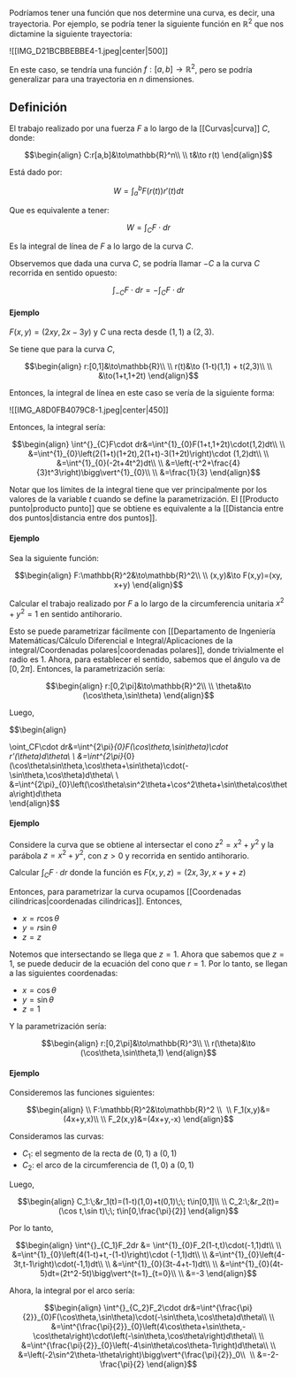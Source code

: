 
Podríamos tener una función que nos determine una curva, es decir, una trayectoria. Por ejemplo, se podría tener la siguiente función en $\mathbb{R}^2$ que nos dictamine la siguiente trayectoria: 

![[IMG_D21BCBBEBBE4-1.jpeg|center|500]]

En este caso, se tendría una función $f:[a,b]\to\mathbb{R}^2$, pero se podría generalizar para una trayectoria en $n$ dimensiones. 

## Definición 

El trabajo realizado por una fuerza $F$ a lo largo de la [[Curvas|curva]] $C$, donde: 

$$\begin{align}
C:r[a,b]&\to\mathbb{R}^n\\  \\
t&\to r(t)
\end{align}$$

Está dado por: 

$$W=\int^{b}_{a}F(r(t))r'(t)dt$$

Que es equivalente a tener: 

$$W=\int^{}_{C}F\cdot dr$$

Es la integral de línea de $F$ a lo largo de la curva $C$. 

Observemos que dada una curva $C$, se podría llamar $-C$ a la curva $C$ recorrida en sentido opuesto: 

$$\int^{}_{-C}F\cdot dr=-\int^{}_{C}F\cdot dr$$

#### Ejemplo 

$F(x,y)=(2xy,2x-3y)$ y $C$ una recta desde $(1,1)$ a $(2,3)$. 

Se tiene que para la curva $C$, 

$$\begin{align}
r:[0,1]&\to\mathbb{R}\\ \\
r(t)&\to (1-t)(1,1) + t(2,3)\\  \\
&\to(1+t,1+2t)
\end{align}$$

Entonces, la integral de línea en este caso se vería de la siguiente forma: 

![[IMG_A8D0FB4079C8-1.jpeg|center|450]]


Entonces, la integral sería:

$$\begin{align}
\int^{}_{C}F\cdot dr&=\int^{1}_{0}F(1+t,1+2t)\cdot(1,2)dt\\  \\
&=\int^{1}_{0}\left(2(1+t)(1+2t),2(1+t)-3(1+2t)\right)\cdot (1,2)dt\\  \\
&=\int^{1}_{0}(-2t+4t^2)dt\\  \\
&=\left(-t^2+\frac{4}{3}t^3\right)\bigg\vert^{1}_{0}\\  \\
&=\frac{1}{3}
\end{align}$$


Notar que los límites de la integral tiene que ver principalmente por los valores de la variable $t$ cuando se define la parametrización. El [[Producto punto|producto punto]] que se obtiene es equivalente a la [[Distancia entre dos puntos|distancia entre dos puntos]]. 

#### Ejemplo 

Sea la siguiente función: 

$$\begin{align}
F:\mathbb{R}^2&\to\mathbb{R}^2\\  \\
(x,y)&\to F(x,y)=(xy, x+y)
\end{align}$$

Calcular el trabajo realizado por $F$ a lo largo de la circumferencia unitaria $x^2+y^2=1$ en sentido antihorario.

Esto se puede parametrizar fácilmente con [[Departamento de Ingeniería Matemáticas/Cálculo Diferencial e Integral/Aplicaciones de la integral/Coordenadas polares|coordenadas polares]], donde trivialmente el radio es $1$. Ahora, para establecer el sentido, sabemos que el ángulo va de $[0,2\pi]$. Entonces, la parametrización sería: 

$$\begin{align}
r:[0,2\pi]&\to\mathbb{R}^2\\  \\
\theta&\to (\cos\theta,\sin\theta)
\end{align}$$

Luego, 

$$\begin{align}

\oint_CF\cdot dr&=\int^{2\pi}_{0}F(\cos\theta,\sin\theta)\cdot r'(\theta)d\theta\\  \\
&=\int^{2\pi}_{0}(\cos\theta\sin\theta,\cos\theta+\sin\theta)\cdot(-\sin\theta,\cos\theta)d\theta\\ \\
&=\int^{2\pi}_{0}\left(\cos\theta\sin^2\theta+\cos^2\theta+\sin\theta\cos\theta\right)d\theta  
\end{align}$$

#### Ejemplo 

Considere la curva que se obtiene al intersectar el cono $z^2=x^2+y^2$ y la parábola $z=x^2+y^2$, con $z>0$ y recorrida en sentido antihorario. 

Calcular $\int^{}_{C}F\cdot dr$ donde la función es $F(x,y,z)=(2x,3y,x+y+z)$

Entonces, para parametrizar la curva ocupamos [[Coordenadas cilíndricas|coordenadas cilíndricas]]. Entonces, 

- $x=r\cos\theta$
- $y=r\sin\theta$
- $z=z$

Notemos que intersectando se llega que $z=1$. Ahora que sabemos que $z=1$, se puede deducir de la ecuación del cono que $r=1$. Por lo tanto, se llegan a las siguientes coordenadas: 

- $x=\cos\theta$
- $y=\sin\theta$
- $z=1$

Y la parametrización sería: 

$$\begin{align}
r:[0,2\pi]&\to\mathbb{R}^3\\  \\
r(\theta)&\to (\cos\theta,\sin\theta,1)
\end{align}$$


#### Ejemplo 

Consideremos las funciones siguientes: 

$$\begin{align}  \\
F:\mathbb{R}^2&\to\mathbb{R}^2 \\  \\
F_1(x,y)&=(4x+y,x)\\  \\
F_2(x,y)&=(4x+y,-x)
\end{align}$$

Consideramos las curvas: 

- $C_1$: el segmento de la recta de $(0,1)$ a $(0,1)$
- $C_2$: el arco de la circumferencia de $(1,0)$ a $(0,1)$

Luego, 

$$\begin{align}
C_1:\;&r_1(t)=(1-t)(1,0)+t(0,1)\;\; t\in[0,1]\\  \\
C_2:\;&r_2(t)=(\cos t,\sin t)\;\; t\in[0,\frac{\pi}{2}]
\end{align}$$

Por lo tanto, 

$$\begin{align}
\int^{}_{C_1}F_2dr &= \int^{1}_{0}F_2(1-t,t)\cdot(-1,1)dt\\  \\
&=\int^{1}_{0}\left(4(1-t)+t,-(1-t)\right)\cdot (-1,1)dt\\ \\
&=\int^{1}_{0}\left(4-3t,t-1\right)\cdot(-1,1)dt\\  \\
&=\int^{1}_{0}(3t-4+t-1)dt\\  \\
&=\int^{1}_{0}(4t-5)dt=(2t^2-5t)\bigg\vert^{t=1}_{t=0}\\  \\
&=-3 
\end{align}$$

Ahora, la integral por el arco sería: 

$$\begin{align}
\int^{}_{C_2}F_2\cdot dr&=\int^{\frac{\pi}{2}}_{0}F(\cos\theta,\sin\theta)\cdot(-\sin\theta,\cos\theta)d\theta\\  \\
&=\int^{\frac{\pi}{2}}_{0}\left(4\cos\theta+\sin\theta,-\cos\theta\right)\cdot\left(-\sin\theta,\cos\theta\right)d\theta\\  \\
&=\int^{\frac{\pi}{2}}_{0}\left(-4\sin\theta\cos\theta-1\right)d\theta\\  \\
&=\left(-2\sin^2\theta-\theta\right)\bigg\vert^{\frac{\pi}{2}}_0\\  \\
&=-2-\frac{\pi}{2}
\end{align}$$

